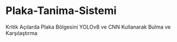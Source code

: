 # Plaka-Tanima-Sistemi
Kritik Açılarda Plaka Bölgesini YOLOv8 ve CNN Kullanarak Bulma ve Karşılaştırma 
